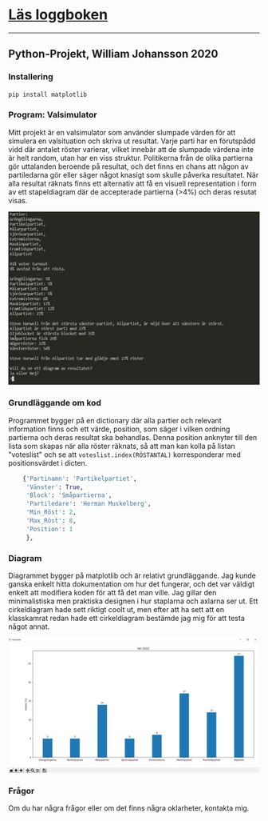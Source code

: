 # [Läs loggboken](https://github.com/abbindustrigymnasium/driverbot-abbwiljoh/blob/master/loggbok.md "Loggbok Bil/Programmering")
---
## Python-Projekt, William Johansson 2020

### Installering
``` python
pip install matplotlib
```
### Program: Valsimulator
Mitt projekt är en valsimulator som använder slumpade värden för att simulera en valsituation och skriva ut resultat. Varje parti har en förutspådd vidd där antalet röster varierar, vilket innebär att de slumpade värdena inte är helt random, utan har en viss struktur. Politikerna från de olika partierna gör uttalanden beroende på resultat, och det finns en chans att någon av partiledarna gör eller säger något knasigt som skulle påverka resultatet. När alla resultat räknats finns ett alternativ att få en visuell representation i form av ett stapeldiagram där de accepterade partierna (>4%) och deras resutat visas.

![alt_text](https://raw.githubusercontent.com/abbindustrigymnasium/programmering-1-miniprojekt-abbwiljoh/master/bilder/Val_TerminalBild.jpg "Terminalen från Val.py")

### Grundläggande om kod
Programmet bygger på en dictionary där alla partier och relevant information finns och ett värde, position, som säger i vilken ordning partierna och deras resultat ska behandlas. Denna position anknyter till den lista som skapas när alla röster räknats, så att man kan kolla på listan "voteslist" och se att ```voteslist.index(RÖSTANTAL)``` korresponderar med positionsvärdet i dicten.
```python
    {'Partinamn': 'Partikelpartiet',
     'Vänster': True,
     'Block': 'Småpartierna',
     'Partiledare': 'Herman Muskelberg',
     'Min_Röst': 2,
     'Max_Röst': 8,
     'Position': 1
     },
```

### Diagram
Diagrammet bygger på matplotlib och är relativt grundläggande. Jag kunde ganska enkelt hitta dokumentation om hur det fungerar, och det var väldigt enkelt att modifiera koden för att få det man ville. Jag gillar den minimalistiska men praktiska designen i hur staplarna och axlarna ser ut. Ett cirkeldiagram hade sett riktigt coolt ut, men efter att ha sett att en klasskamrat redan hade ett cirkeldiagram bestämde jag mig för att testa något annat.

![alt_text](https://raw.githubusercontent.com/abbindustrigymnasium/programmering-1-miniprojekt-abbwiljoh/master/bilder/Valresultat_bild.jpg "Diagram från Val.py")

### Frågor
Om du har några frågor eller om det finns några oklarheter, kontakta mig.
